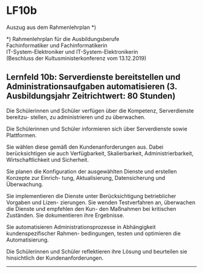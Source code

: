 <!--LF10RLP-->
# LF10b
Auszug aus dem Rahmenlehrplan *)

*) Rahmenlehrplan für die Ausbildungsberufe  
Fachinformatiker und Fachinformatikerin  
IT-System-Elektroniker und IT-System-Elektronikerin  
(Beschluss der Kultusministerkonferenz vom 13.12.2019) 

## Lernfeld 10b: Serverdienste bereitstellen und Administrationsaufgaben automatisieren (3. Ausbildungsjahr Zeitrichtwert: 80 Stunden)

Die Schülerinnen und Schüler verfügen über die Kompetenz, Serverdienste bereitzu-
stellen, zu administrieren und zu überwachen. 
 
Die Schülerinnen und Schüler informieren sich über Serverdienste sowie Plattformen. 
 
Sie wählen diese gemäß den Kundenanforderungen aus. Dabei berücksichtigen sie auch 
Verfügbarkeit, Skalierbarkeit, Administrierbarkeit, Wirtschaftlichkeit und Sicherheit. 
 
Sie planen die Konfiguration der ausgewählten Dienste und erstellen Konzepte zur Einrich-
tung, Aktualisierung, Datensicherung und Überwachung.  
 
Sie implementieren die Dienste unter Berücksichtigung betrieblicher Vorgaben und Lizen-
zierungen. Sie wenden Testverfahren an, überwachen die Dienste und empfehlen den Kun-
den Maßnahmen bei kritischen Zuständen. Sie dokumentieren ihre Ergebnisse. 
 
Sie automatisieren Administrationsprozesse in Abhängigkeit kundenspezifischer Rahmen-
bedingungen, testen und optimieren die Automatisierung. 
 
Die Schülerinnen und Schüler reflektieren ihre Lösung und beurteilen sie hinsichtlich der 
Kundenanforderungen.

---
